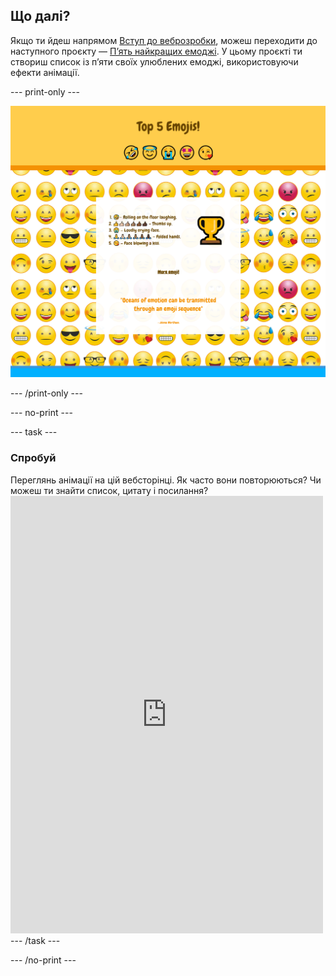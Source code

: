 ## Що далі?

Якщо ти йдеш напрямом [Вступ до веброзробки](https://projects.raspberrypi.org/en/pathways/web-intro), можеш переходити до наступного проєкту — [Пʼять найкращих емоджі](https://projects.raspberrypi.org/en/projects/top-5-emoji-list). У цьому проєкті ти створиш список із п’яти своїх улюблених емоджі, використовуючи ефекти анімації.

\--- print-only ---

![Завершений проєкт «Пʼять найкращих емоджі».](images/emoji-solution.PNG)

\--- /print-only ---

\--- no-print ---

\--- task ---

### Спробуй

<div style="display: flex; flex-wrap: wrap">
<div style="flex-basis: 175px; flex-grow: 1">  
Переглянь анімації на цій вебсторінці. Як часто вони повторюються? Чи можеш ти знайти список, цитату і посилання?

</div>
<div>
<iframe src="https://editor.raspberrypi.org/en/embed/viewer/top-5-emoji-list" width="500" height="700" frameborder="0" marginwidth="0" marginheight="0" allowfullscreen> </iframe>
</div>
</div>
--- /task ---

\--- /no-print ---

